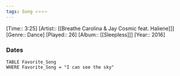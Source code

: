 ```yaml
---
tags: Song ⭐⭐⭐⭐ 
---
```

[Time:: 3:25]
[Artist:: [[Breathe Carolina & Jay Cosmic feat. Haliene]]]
[Genre:: Dance]
[Played:: 26]
[Album:: [[Sleepless]]]
[Year:: 2016]
### Dates
````dataview
TABLE Favorite_Song
WHERE Favorite_Song = "I can see the sky"
````
